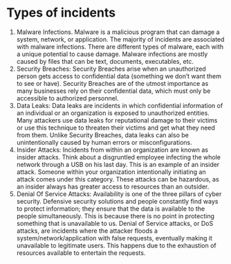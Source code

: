 # Types of incidents
1. Malware Infections. Malware is a malicious program that can damage a system, network, or application. The majority of incidents are associated with malware infections.  There are different types of malware, each with a unique potential to cause damage. Malware infections are mostly caused by files that can be text, documents, executables, etc.
2. Security Breaches: Security Breaches arise when an unauthorized person gets access to confidential data (something we don’t want them to see or have).  Security Breaches are of the utmost importance as many businesses rely on their confidential data, which must only be accessible to authorized personnel.
3. Data Leaks: Data leaks are incidents in which confidential information of an individual or an organization is exposed to unauthorized entities. Many attackers use data leaks for reputational damage to their victims or use this technique to threaten their victims and get what they need from them. Unlike Security Breaches, data leaks can also be unintentionally caused by human errors or misconfigurations.
4. Insider Attacks: Incidents from within an organization are known as insider attacks. Think about a disgruntled employee infecting the whole network through a USB on his last day. This is an example of an insider attack. Someone within your organization intentionally initiating an attack comes under this category. These attacks can be hazardous, as an insider always has greater access to resources than an outsider.
5. Denial Of Service Attacks: Availability is one of the three pillars of cyber security. Defensive security solutions and people constantly find ways to protect information; they ensure that the data is available to the people simultaneously. This is because there is no point in protecting something that is unavailable to us. Denial of Service attacks, or DoS attacks, are incidents where the attacker floods a system/network/application with false requests, eventually making it unavailable to legitimate users. This happens due to the exhaustion of resources available to entertain the requests.

